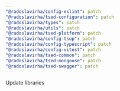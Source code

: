 ```yaml
---
"@radoslavirha/config-eslint": patch
"@radoslavirha/tsed-configuration": patch
"@radoslavirha/types": patch
"@radoslavirha/utils": patch
"@radoslavirha/tsed-platform": patch
"@radoslavirha/config-tsup": patch
"@radoslavirha/config-typescript": patch
"@radoslavirha/config-vitest": patch
"@radoslavirha/tsed-common": patch
"@radoslavirha/tsed-mongoose": patch
"@radoslavirha/tsed-swagger": patch
---
```


Update libraries
